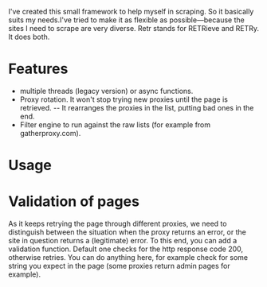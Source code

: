 I've created this small framework to help myself in scraping. So it basically suits my needs.I've tried to make it as flexible as possible—because the sites I need to scrape are very diverse. Retr stands for RETRieve and RETRy. It does both.

# Features
- multiple threads (legacy version) or async functions.
- Proxy rotation. It won't stop trying new proxies until the page is retrieved.
-- It rearranges the proxies in the list, putting bad ones in the end.
- Filter engine to run against the raw lists (for example from gatherproxy.com).

# Usage
# Validation of pages
As it keeps retrying the page through different proxies, we need to distinguish between the situation when the proxy returns an error, or the site in question returns a (legitimate) error. To this end, you can add a validation function. Default one checks for the http response code 200, otherwise retries. You can do anything here, for example check for some string you expect in the page (some proxies return admin pages for example).

